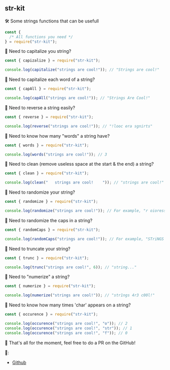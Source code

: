 ## str-kit

🛠️ Some strings functions that can be usefull

```js
const {
  /* All functions you need */
} = require("str-kit");
```

🤔 Need to capitalize you string?

```js
const { capizalize } = require("str-kit");

console.log(capitalize("strings are cool!")); // "Strings are cool!"
```

🤔 Need to capitalize each word of a string?

```js
const { capAll } = require("str-kit");

console.log(capAll("strings are cool!")); // "Strings Are Cool!"
```

🤔 Need to reverse a string easily?

```js
const { reverse } = require("str-kit");

console.log(reverse("strings are cool!")); // "!looc era sgnirts"
```

🤔 Need to know how many "words" a string have?

```js
const { words } = require("str-kit");

console.log(words("strings are cool!")); // 3
```

🤔 Need to clean (remove useless space at the start & the end) a string?

```js
const { clean } = require("str-kit");

console.log(clean("   strings are cool!    ")); // "strings are cool!"
```

🤔 Need to randomize your string?

```js
const { randomize } = require("str-kit");

console.log(randomize("strings are cool!")); // For example, "r oioressacgnlt !"
```

🤔 Need to randomize the caps in a string?

```js
const { randomCaps } = require("str-kit");

console.log(randomCaps("strings are cool!")); // For example, "STriNGS aRe cOol!"
```

🤔 Need to truncate your string?

```js
const { trunc } = require("str-kit");

console.log(trunc("strings are cool!", 6)); // "string..."
```

🤔 Need to "numerize" a string?

```js
const { numerize } = require("str-kit");

console.log(numerize("strings are cool!")); // "str1ngs 4r3 c00l!"
```

🤔 Need to know how many times 'char' appears on a string?

```js
const { occurence } = require("str-kit");

console.log(occurence("strings are cool!", "o")); // 2
console.log(occurence("strings are cool!", "str")); // 1
console.log(occurence("strings are cool!", "f")); // 0
```

🤔 That's all for the moment, feel free to do a PR on the GitHub!

📎:

- [Github](https://github.com/AYnonyme971/str-kit)
